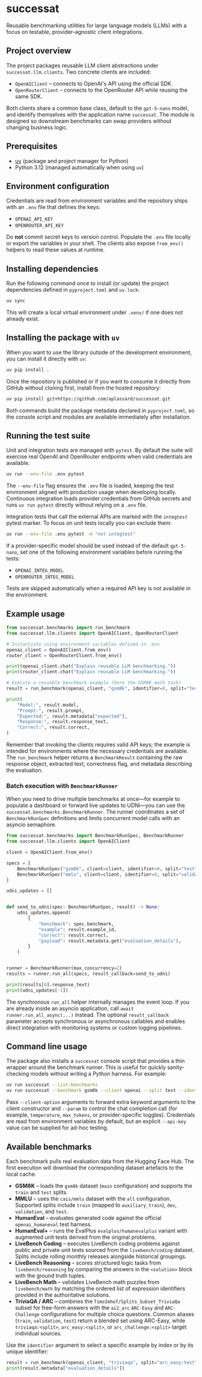 # successat

Reusable benchmarking utilities for large language models (LLMs) with a
focus on testable, provider-agnostic client integrations.

## Project overview

The project packages reusable LLM client abstractions under
`successat.llm.clients`. Two concrete clients are included:

* `OpenAIClient` – connects to OpenAI's API using the official SDK.
* `OpenRouterClient` – connects to the OpenRouter API while reusing the same
  SDK.

Both clients share a common base class, default to the
`gpt-5-nano` model, and identify themselves with the application name
`successat`. The module is designed so downstream benchmarks can swap providers
without changing business logic.

## Prerequisites

* [uv](https://docs.astral.sh/uv/) (package and project manager for Python)
* Python 3.12 (managed automatically when using `uv`)

## Environment configuration

Credentials are read from environment variables and the repository ships with
an `.env` file that defines the keys:

* `OPENAI_API_KEY`
* `OPENROUTER_API_KEY`

Do **not** commit secret keys to version control. Populate the `.env` file
locally or export the variables in your shell. The clients also expose
`from_env()` helpers to read these values at runtime.

## Installing dependencies

Run the following command once to install (or update) the project dependencies
defined in `pyproject.toml` and `uv.lock`:

```bash
uv sync
```

This will create a local virtual environment under `.venv/` if one does not
already exist.

## Installing the package with `uv`

When you want to use the library outside of the development environment, you
can install it directly with `uv`:

```bash
uv pip install .
```

Once the repository is published or if you want to consume it directly from
GitHub without cloning first, install from the hosted repository:

```bash
uv pip install git+https://github.com/aplassard/successat.git
```

Both commands build the package metadata declared in `pyproject.toml`, so the
console script and modules are available immediately after installation.

## Running the test suite

Unit and integration tests are managed with `pytest`. By default the suite will
exercise real OpenAI and OpenRouter endpoints when valid credentials are
available.

```bash
uv run --env-file .env pytest
```

The `--env-file` flag ensures the `.env` file is loaded, keeping the test
environment aligned with production usage when developing locally. Continuous
integration loads provider credentials from GitHub secrets and runs `uv run
pytest` directly without relying on a `.env` file.

Integration tests that call the external APIs are marked with the `integtest`
pytest marker. To focus on unit tests locally you can exclude them:

```bash
uv run --env-file .env pytest -m "not integtest"
```

If a provider-specific model should be used instead of the default
`gpt-5-nano`, set one of the following environment variables before running the
tests:

* `OPENAI_INTEG_MODEL`
* `OPENROUTER_INTEG_MODEL`

Tests are skipped automatically when a required API key is not available in the
environment.

## Example usage

```python
from successat.benchmarks import run_benchmark
from successat.llm.clients import OpenAIClient, OpenRouterClient

# Instantiate using environment variables defined in .env
openai_client = OpenAIClient.from_env()
router_client = OpenRouterClient.from_env()

print(openai_client.chat("Explain reusable LLM benchmarking."))
print(router_client.chat("Explain reusable LLM benchmarking."))

# Execute a reusable benchmark example (here the GSM8K math task)
result = run_benchmark(openai_client, "gsm8k", identifier=0, split="test")

print(
    "Model:", result.model,
    "Prompt:", result.prompt,
    "Expected:", result.metadata["expected"],
    "Response:", result.response_text,
    "Correct:", result.correct,
)
```

Remember that invoking the clients requires valid API keys; the example is
intended for environments where the necessary credentials are available. The
`run_benchmark` helper returns a `BenchmarkResult` containing the raw response
object, extracted text, correctness flag, and metadata describing the
evaluation.

### Batch execution with `BenchmarkRunner`

When you need to drive multiple benchmarks at once—for example to populate a
dashboard or forward live updates to UDNi—you can use the
`successat.benchmarks.BenchmarkRunner`. The runner coordinates a set of
`BenchmarkRunSpec` definitions and limits concurrent model calls with an
asyncio semaphore.

```python
from successat.benchmarks import BenchmarkRunSpec, BenchmarkRunner
from successat.llm.clients import OpenAIClient

client = OpenAIClient.from_env()

specs = [
    BenchmarkRunSpec("gsm8k", client=client, identifier=0, split="test"),
    BenchmarkRunSpec("mmlu", client=client, identifier=0, split="validation"),
]

udni_updates = []


def send_to_udni(spec: BenchmarkRunSpec, result) -> None:
    udni_updates.append(
        {
            "benchmark": spec.benchmark,
            "example": result.example_id,
            "correct": result.correct,
            "payload": result.metadata.get("evaluation_details"),
        }
    )


runner = BenchmarkRunner(max_concurrency=2)
results = runner.run_all(specs, result_callback=send_to_udni)

print(results[0].response_text)
print(udni_updates[-1])
```

The synchronous `run_all` helper internally manages the event loop. If you are
already inside an asyncio application, call `await runner.run_all_async(...)`
instead. The optional `result_callback` parameter accepts synchronous or
asynchronous callables and enables direct integration with monitoring systems
or custom logging pipelines.

## Command line usage

The package also installs a `successat` console script that provides a thin
wrapper around the benchmark runner. This is useful for quickly sanity-checking
models without writing a Python harness. For example:

```bash
uv run successat --list-benchmarks
uv run successat --benchmark gsm8k --client openai --split test --identifier 0 --param temperature=0.2
```

Pass `--client-option` arguments to forward extra keyword arguments to the
client constructor and `--param` to control the chat completion call (for
example, `temperature`, `max_tokens`, or provider-specific toggles). Credentials
are read from environment variables by default, but an explicit `--api-key`
value can be supplied for ad-hoc testing.

## Available benchmarks

Each benchmark pulls real evaluation data from the Hugging Face Hub. The first
execution will download the corresponding dataset artefacts to the local cache.

* **GSM8K** – loads the `gsm8k` dataset (`main` configuration) and supports the
  `train` and `test` splits.
* **MMLU** – uses the `cais/mmlu` dataset with the `all` configuration. Supported
  splits include `train` (mapped to `auxiliary_train`), `dev`, `validation`, and
  `test`.
* **HumanEval** – evaluates generated code against the official
  `openai_humaneval` test harness.
* **HumanEval+** – runs the EvalPlus `evalplus/humanevalplus` variant with
  augmented unit tests derived from the original problems.
* **LiveBench Coding** – executes LiveBench coding problems against public and
  private unit tests sourced from the `livebench/coding` dataset. Splits
  include rolling monthly releases alongside historical groupings.
* **LiveBench Reasoning** – scores structured logic tasks from
  `livebench/reasoning` by comparing the answers in the `<solution>` block with
  the ground truth tuples.
* **LiveBench Math** – validates LiveBench math puzzles from `livebench/math`
  by matching the ordered list of expression identifiers provided in the
  authoritative solutions.
* **TriviaQA / ARC** – combines the
  `TimoImhof/Splits_Subset_TriviaQa` subset for free-form answers with the
  `ai2_arc` `ARC-Easy` and `ARC-Challenge` configurations for multiple choice
  questions. Common aliases (`train`, `validation`, `test`) return a blended
  set using ARC-Easy, while `triviaqa:<split>`, `arc_easy:<split>`, or
  `arc_challenge:<split>` target individual sources.

Use the `identifier` argument to select a specific example by index or by its
unique identifier:

```python
result = run_benchmark(openai_client, "triviaqa", split="arc_easy:test", identifier=0)
print(result.metadata["evaluation_details"])
```
